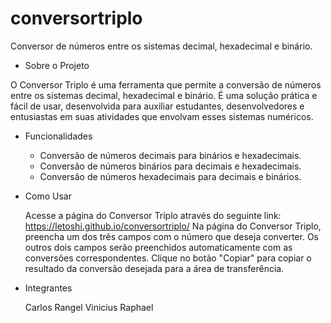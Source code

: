 # conversortriplo

Conversor de números entre os sistemas decimal, hexadecimal e binário.

- Sobre o Projeto

O Conversor Triplo é uma ferramenta que permite a conversão de números entre os sistemas decimal, hexadecimal e binário. É uma solução prática e fácil de usar, desenvolvida para auxiliar estudantes, desenvolvedores e entusiastas em suas atividades que envolvam esses sistemas numéricos.

- Funcionalidades

    - Conversão de números decimais para binários e hexadecimais.
    - Conversão de números binários para decimais e hexadecimais.
    - Conversão de números hexadecimais para decimais e binários.

- Como Usar

    Acesse a página do Conversor Triplo através do seguinte link: https://letoshi.github.io/conversortriplo/
    Na página do Conversor Triplo, preencha um dos três campos com o número que deseja converter.
    Os outros dois campos serão preenchidos automaticamente com as conversões correspondentes.
    Clique no botão "Copiar" para copiar o resultado da conversão desejada para a área de transferência.

- Integrantes

    Carlos Rangel
    Vinicius Raphael
